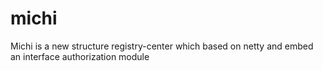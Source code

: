 # michi
Michi is a new structure registry-center which based on netty and embed an interface authorization module
